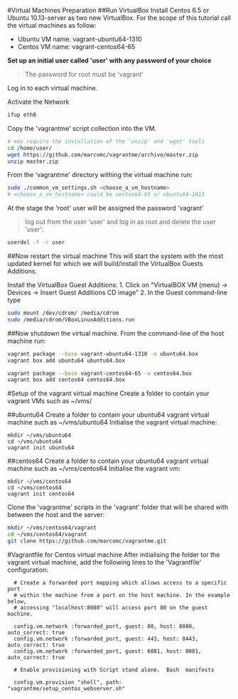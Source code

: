 #Virtual Machines Preparation
##Run VirtualBox
Install Centos 6.5 or Ubuntu 10.13-server as two new VirtualBox.
For the scope of this tutorial call the virtual machines as follow:
* Ubuntu VM name: vagrant-ubuntu64-1310
* Centos VM name: vagrant-centos64-65

**Set up an initial user called 'user' with any password of your choice**
> The password for root must be 'vagrant'

Log in to each virtual machine.

Activate the Network
```bash
ifup eth0
```

Copy the 'vagrantme' script collection into the VM.
```bash
# may require the installation of the 'unzip' and 'wget' tools
cd /home/user/
wget https://github.com/marcomc/vagrantme/archive/master.zip
unzip master.zip
```

From the 'vagrantme' directory withing the virtual machine run:
```bash
sudo ./common_vm_settings.sh <choose_a_vm_hostname>
# <choose_a_vm_hostname> could be centos64-65 or ubuntu64-1013
```

At the stage the 'root' user will be assigned the password 'vagrant'
> log out from the user 'user' and log in as root and delete the user 'user':
```bash
userdel -f -r user
``` 

##Now restart the virtual machine
This will start the system with the most updated kernel for which we will build/install the VirtualBox Guests Additions.

Install the VirtualBox Guest Additions:
    1. Click on "VirtualBOX VM (menu) -> Devices -> Insert Guest Additions CD image"
    2. In the Guest command-line type
```bash
sudo mount /dev/cdrom/ /media/cdrom
sudo /media/cdrom/VBoxLinuxAdditions.run
```

##Now shutdown the virtual machine.
From the command-line of the host machine run:
```bash
vagrant package --base vagrant-ubuntu64-1310 -o ubuntu64.box
vagrant box add ubuntu64 ubuntu64.box

vagrant package --base vagrant-centos64-65 -o centos64.box
vagrant box add centos64 centos64.box
```
#Setup of the vagrant virtual machine
Create a folder to contain your vagrant VMs such as ~/vms/

##ubuntu64
Create a folder to contain your ubuntu64 vagrant virtual machine such as ~/vms/ubuntu64
Initialise the vagrant virtual machine:
```bqsh
mkdir ~/vms/ubuntu64
cd ~/vms/ubuntu64
vagrant init ubuntu64
```
##centos64
Create a folder to contain your ubuntu64 vagrant virtual machine such as ~/vms/centos64
Initialise the vagrant vm:
```bqsh
mkdir ~/vms/centos64
cd ~/vms/centos64
vagrant init centos64
```
Clone the 'vagrantme' scripts in the 'vagrant' folder that will be shared with between the host and the server:
```bash
mkdir ~/vms/centos64/vagrant
cd ~/vms/centos64/vagrant
git clone https://github.com/marcomc/vagrantme.git
```
#Vagrantfile for Centos virtual machine
After initialising the folder tor the vagrant virtual machine, add the following lines to the 'Vagrantfile' configuration:
```
  # Create a forwarded port mapping which allows access to a specific port
  # within the machine from a port on the host machine. In the example below,
  # accessing "localhost:8080" will access port 80 on the guest machine.

  config.vm.network :forwarded_port, guest: 80, host: 8080, auto_correct: true
  config.vm.network :forwarded_port, guest: 443, host: 8443, auto_correct: true
  config.vm.network :forwarded_port, guest: 6081, host: 8081, auto_correct: true

  # Enable provisioning with Script stand alone.  Bash  manifests
  
  config.vm.provision "shell", path: "vagrantme/setup_centos_webserver.sh"
```

